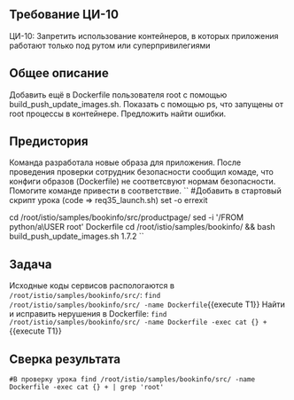## Требование ЦИ-10
ЦИ-10: Запретить использование контейнеров, в которых приложения работают только под рутом или суперпривилегиями
## Общее описание 
Добавить ещё в Dockerfile пользователя root с помощью build_push_update_images.sh. Показать с помощью ps, что запущены от root процессы в контейнере. Предложить найти ошибки.
## Предистория
Команда разработала новые образа для приложения. После проведения проверки сотрудник безопасности сообщил комаде, что конфиги образов (Dockerfile) не соответсвуют нормам безопасности. Помогите команде привести в соответствие. 
``
#Добавить в стартовый скрипт урока (code => req35_launch.sh)
set -o errexit

cd /root/istio/samples/bookinfo/src/productpage/
sed -i '/FROM python/a\USER root' Dockerfile
cd /root/istio/samples/bookinfo/ && bash build_push_update_images.sh 1.7.2 
``
## Задача
Исходные коды сервисов распологаются в `/root/istio/samples/bookinfo/src/`:
`find /root/istio/samples/bookinfo/src/ -name Dockerfile`{{execute T1}}
Найти и исправить нерушения в Dockerfile: `find /root/istio/samples/bookinfo/src/ -name Dockerfile -exec cat {} +`{{execute T1}}

## Сверка результата
``
#В проверку урока
find /root/istio/samples/bookinfo/src/ -name Dockerfile -exec cat {} + | grep 'root'
``